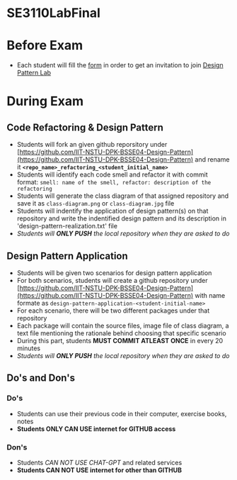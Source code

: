 # SE3110LabFinal

# Before Exam
* Each student will fill the [form](https://docs.google.com/forms/d/e/1FAIpQLSdslPXrA2n6yRZg2MdKNGJgJXFDG8WDcTGSUmYmImm2rhcskA/viewform) in order to get an invitation to join [Design Pattern Lab](https://github.com/IIT-NSTU-DPK-BSSE04-Design-Pattern)

# During Exam
## Code Refactoring & Design Pattern
* Students will fork an given github reporsitory under [https://github.com/IIT-NSTU-DPK-BSSE04-Design-Pattern](https://github.com/IIT-NSTU-DPK-BSSE04-Design-Pattern) and rename it **`<repo_name>_refactoring_<student_initial_name>`**
* Students will identify each code smell and refactor it with commit format: `smell: name of the smell, refactor: description of the refactoring`
* Students will generate the class diagram of that assigned repository and save it as `class-diagram.png` or `class-diagram.jpg` file
* Students will indentify the application of design pattern(s) on that repository and write the indentified design pattern and its description in 'design-pattern-realization.txt' file
* _Students will **ONLY PUSH** the local repository when they are asked to do_
## Design Pattern Application
* Students will be given two scenarios for design pattern application
* For both scenarios, students will create a github repository under [https://github.com/IIT-NSTU-DPK-BSSE04-Design-Pattern](https://github.com/IIT-NSTU-DPK-BSSE04-Design-Pattern) with name formate as `design-pattern-application-<student-initial-name>`
* For each scenario, there will be two different packages under that repository
* Each package will contain the source files, image file of class diagram, a text file mentioning the rationale behind choosing that specific scenario
* During this part, students **MUST COMMIT ATLEAST ONCE** in every 20 minutes
* _Students will **ONLY PUSH** the local repository when they are asked to do_
## Do's and Don's
### Do's
* Students can use their previous code in their computer, exercise books, notes
* **Students ONLY CAN USE internet for GITHUB access**
### Don's
* Students _CAN NOT USE CHAT-GPT_ and related services
* **Students CAN NOT USE internet for other than GITHUB**  
